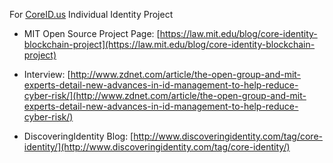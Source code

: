 For [CoreID.us](http://coreid.me) Individual Identity Project

* MIT Open Source Project Page: [https://law.mit.edu/blog/core-identity-blockchain-project](https://law.mit.edu/blog/core-identity-blockchain-project)

* Interview: [http://www.zdnet.com/article/the-open-group-and-mit-experts-detail-new-advances-in-id-management-to-help-reduce-cyber-risk/](http://www.zdnet.com/article/the-open-group-and-mit-experts-detail-new-advances-in-id-management-to-help-reduce-cyber-risk/)

* DiscoveringIdentity Blog: [http://www.discoveringidentity.com/tag/core-identity/](http://www.discoveringidentity.com/tag/core-identity/)

